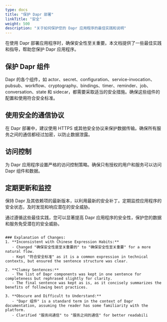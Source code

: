 ```yaml
---
type: docs
title: "保护 Dapr 部署"
linkTitle: "安全"
weight: 500
description: "关于如何保护您的 Dapr 应用程序的最佳实践和说明"
---
```


在使用 Dapr 部署应用程序时，确保安全性至关重要。本文档提供了一些最佳实践和指导，帮助您保护 Dapr 应用程序。

## 保护 Dapr 组件

Dapr 的各个组件，如 actor、secret、configuration、service-invocation、pubsub、workflow、cryptography、bindings、timer、reminder、job、conversation、state 和 sidecar，都需要采取适当的安全措施。确保这些组件的配置和使用符合安全标准。

## 使用安全的通信协议

在 Dapr 部署中，建议使用 HTTPS 或其他安全协议来保护数据传输。确保所有服务之间的通信都经过加密，以防止数据泄露。

## 访问控制

为 Dapr 应用程序设置严格的访问控制策略。确保只有授权的用户和服务可以访问 Dapr 组件和数据。

## 定期更新和监控

保持 Dapr 及其依赖项的最新版本，以利用最新的安全补丁。定期监控应用程序的安全状态，及时发现和响应潜在的安全威胁。

通过遵循这些最佳实践，您可以显著提高 Dapr 应用程序的安全性，保护您的数据和服务免受潜在的安全威胁。
```

### Explanation of Changes:
1. **Inconsistent with Chinese Expression Habits:**
   - Changed "确保安全性是至关重要的" to "确保安全性至关重要" for a more natural flow.
   - Kept "符合安全标准" as it is a common expression in technical contexts, but ensured the sentence structure was clear.

2. **Clumsy Sentences:**
   - The list of Dapr components was kept in one sentence for completeness but rephrased slightly for clarity.
   - The final sentence was kept as is, as it concisely summarizes the benefits of following best practices.

3. **Obscure and Difficult to Understand:**
   - "Dapr 组件" is a standard term in the context of Dapr documentation, assuming the reader has some familiarity with the platform.
   - Clarified "服务间通信" to "服务之间的通信" for better readabili